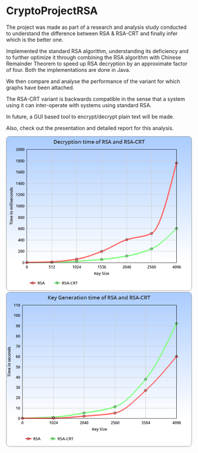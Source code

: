 # CryptoProjectRSA
The project was made as part of a research and analysis study conducted to understand the difference between RSA & RSA-CRT and finally infer which is the better one.

Implemented the standard RSA algorithm,
understanding its deficiency and to further optimize it through combining the RSA algorithm with Chinese
Remainder Theorem to speed up RSA decryption by an
approximate factor of four. Both the implementations are done in Java.

We then compare and analyse the performance of the variant for which graphs have been attached.

The RSA-CRT variant is backwards compatible in the sense that a
system using it can inter-operate with systems using standard RSA.

In future, a GUI based tool to encrypt/decrypt plain text will be made.

Also, check out the presentation and detailed report for this analysis.

<p align="center">
<img src="https://github.com/kartik0198/rsa-crt-analysis/blob/master/images/decryption.png"/>
<img src="https://github.com/kartik0198/rsa-crt-analysis/blob/master/images/keygen.png"/>
</p>
